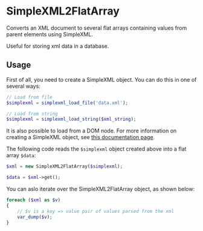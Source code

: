 SimpleXML2FlatArray
===================
Converts an XML document to several flat arrays containing values from parent
elements using SimpleXML.

Useful for storing xml data in a database.

Usage
-----
First of all, you need to create a SimpleXML object. You can do this in one of several ways:
```php
// Load from file
$simplexml = simplexml_load_file('data.xml');

// Load from string
$simplexml = simplexml_load_string($xml_string);
```
It is also possible to load from a DOM node. For more information on creating a SimpleXML object,
see [this documentation page](http://www.php.net/manual/en/ref.simplexml.php).

The following code reads the `$simplexml` object created above into a flat array `$data`:
```php
$xml = new SimpleXML2FlatArray($simplexml);

$data = $xml->get();
```

You can aslo iterate over the SimpleXML2FlatArray object, as shown below:
```php
foreach ($xml as $v)
{
    // $v is a key => value pair of values parsed from the xml
    var_dump($v);
}
```
